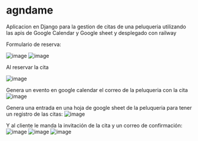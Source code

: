 # agndame
Aplicacion en Django para la gestion de citas de una peluqueria utilizando las apis de Google Calendar y Google sheet y desplegado con railway

Formulario de reserva:


![image](https://github.com/user-attachments/assets/434d5582-a1d1-4df4-928d-f52065034b59)
![image](https://github.com/user-attachments/assets/6b5822ac-0af1-415f-a6f9-b08c42999a50)

Al reservar la cita 



![image](https://github.com/user-attachments/assets/2e74f3f7-3480-40dd-8825-7e28a88ff935)

Genera un evento en google calendar el correo de la peluqueria con la cita
![image](https://github.com/user-attachments/assets/389e6416-aed5-43ac-bd51-86d1a8173c9a)

Genera una entrada en una hoja de google sheet de la peluqueria para tener un registro de las citas:
![image](https://github.com/user-attachments/assets/522c2a4a-5eb4-4f76-a2e7-21a543b86544)

Y al cliente le manda la invitación de la cita y un correo de confirmación:
![image](https://github.com/user-attachments/assets/7e89d32a-1de9-4105-b424-8ad9fbbf1cd5)
![image](https://github.com/user-attachments/assets/e81351ab-5538-4ddd-b27a-dee3875ca543)
![image](https://github.com/user-attachments/assets/e2145598-1d91-4677-8371-eb966f0b8e24)
